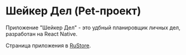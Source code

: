# Шейкер Дел (Pet-проект)

Приложение "Шейкер Дел" - это удбный планировщик личных дел, разработан на React Native.

Страница приложения в [RuStore](https://www.rustore.ru/catalog/app/com.delodelo).
